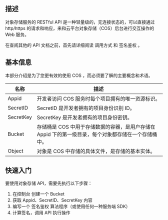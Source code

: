 ## 描述

对象存储服务的 RESTful API 是一种轻量级的，无连接状态的，可以直接通过 http/https 的请求和响应，来和云平台对象存储（COS）后台进行交互操作的 Web 服务。

在查阅其他的 API 文档之前，首先请详细阅读 调用方式 和 签名鉴权 。

## 基本信息

本部分介绍是为了您更有效的使用 COS ，而必须要了解的主要概念和术语。

| 名称        | 描述                                       |
| --------- | ---------------------------------------- |
| Appid     | 开发者访问 COS 服务时每个项目拥有的唯一资源标识。              |
| SecretID  | SecretID 是开发者拥有的项目身份识别 ID。               |
| SecretKey | SecretKey 是开发者拥有的项目身份密钥。                 |
| Bucket    | 存储桶是 COS 中用于存储数据的容器，是用户存储在 Appid 下的第一级目录，每个对象都存储在一个存储桶中。 |
| Object    | 对象是 COS 中存储的具体文件，是存储的基本实体。               |

## 快速入门

要使用对象存储 API，需要先执行以下步骤：

1. 在控制台 创建一个 Bucket
2. 获取 Appid、SecretID、SecretKey 内容
3. 编写一个 签名鉴权 算法程序（或使用任何一种服务端 SDK）
4. 计算签名，调用 API 执行操作